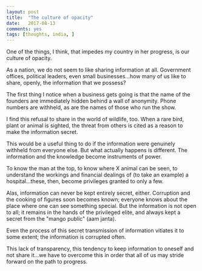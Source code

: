 ```yaml
---
layout: post
title:  "The culture of opacity"
date:   2017-08-13
comments: yes
tags: [thoughts, india, ]
---
```


One of the things, I think, that impedes my country in her progress, is our culture of opacity.

As a nation, we do not seem to like sharing information at all. Government offices, political leaders, even small businesses...how many of us like to share, openly, the information that we possess?

The first thing I notice when a business gets going is that the name of the founders are immediately hidden behind a wall of anonymity. Phone numbers are withheld, as are the names of those who run the show.

I find this refusal to share in the world of wildlife, too. When a rare bird, plant or animal is sighted, the threat from others is cited as a reason to make the information secret. 

This would be a useful thing to do if the information were genuinely withheld from everyone else. But what actually happens is different.  The information and the knowledge become instruments of power.

To know the man at the top, to know where X animal can be seen, to understand the workings and financial dealings of (to take an example) a hospital...these, then, become privileges granted to only a few.

Alas, information can never be kept entirely secret, either. Corruption and the cooking of figures soon becomes known; everyone knows about the place where one can see something special. But the information is not open to all; it remains in the hands of the privileged elite, and always kept a secret from the "mango public" (aam janta).

Even the process of this secret transmission of information vitiates it to some extent; the information is corrupted often.

This lack of transparency, this tendency to keep information to oneself and not share it...we have to overcome this in order that all of us may stride forward on the path to progress.
